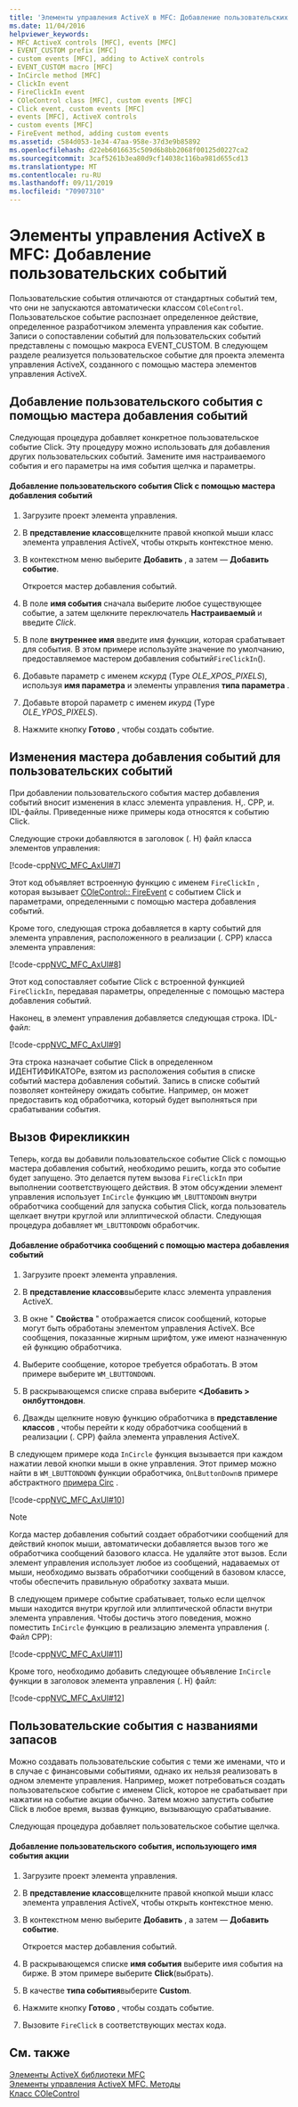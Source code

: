 ```yaml
---
title: 'Элементы управления ActiveX в MFC: Добавление пользовательских событий'
ms.date: 11/04/2016
helpviewer_keywords:
- MFC ActiveX controls [MFC], events [MFC]
- EVENT_CUSTOM prefix [MFC]
- custom events [MFC], adding to ActiveX controls
- EVENT_CUSTOM macro [MFC]
- InCircle method [MFC]
- ClickIn event
- FireClickIn event
- COleControl class [MFC], custom events [MFC]
- Click event, custom events [MFC]
- events [MFC], ActiveX controls
- custom events [MFC]
- FireEvent method, adding custom events
ms.assetid: c584d053-1e34-47aa-958e-37d3e9b85892
ms.openlocfilehash: d22eb6016635c509d6b8bb2068f00125d0227ca2
ms.sourcegitcommit: 3caf5261b3ea80d9cf14038c116ba981d655cd13
ms.translationtype: MT
ms.contentlocale: ru-RU
ms.lasthandoff: 09/11/2019
ms.locfileid: "70907310"
---
```

# <a name="mfc-activex-controls-adding-custom-events"></a>Элементы управления ActiveX в MFC: Добавление пользовательских событий

Пользовательские события отличаются от стандартных событий тем, что они не запускаются автоматически классом `COleControl`. Пользовательское событие распознает определенное действие, определенное разработчиком элемента управления как событие. Записи о сопоставлении событий для пользовательских событий представлены с помощью макроса EVENT_CUSTOM. В следующем разделе реализуется пользовательское событие для проекта элемента управления ActiveX, созданного с помощью мастера элементов управления ActiveX.

##  <a name="_core_adding_a_custom_event_with_classwizard"></a>Добавление пользовательского события с помощью мастера добавления событий

Следующая процедура добавляет конкретное пользовательское событие Click. Эту процедуру можно использовать для добавления других пользовательских событий. Замените имя настраиваемого события и его параметры на имя события щелчка и параметры.

#### <a name="to-add-the-clickin-custom-event-using-the-add-event-wizard"></a>Добавление пользовательского события Click с помощью мастера добавления событий

1. Загрузите проект элемента управления.

1. В **представление классов**щелкните правой кнопкой мыши класс элемента управления ActiveX, чтобы открыть контекстное меню.

1. В контекстном меню выберите **Добавить** , а затем — **Добавить событие**.

   Откроется мастер добавления событий.

1. В поле **имя события** сначала выберите любое существующее событие, а затем щелкните переключатель **Настраиваемый** и введите *Click*.

1. В поле **внутреннее имя** введите имя функции, которая срабатывает для события. В этом примере используйте значение по умолчанию, предоставляемое мастером добавления событий`FireClickIn`().

1. Добавьте параметр с именем *кскурд* (Type *OLE_XPOS_PIXELS*), используя **имя параметра** и элементы управления **типа параметра** .

1. Добавьте второй параметр с именем *икурд* (Type *OLE_YPOS_PIXELS*).

1. Нажмите кнопку **Готово** , чтобы создать событие.

##  <a name="_core_classwizard_changes_for_custom_events"></a>Изменения мастера добавления событий для пользовательских событий

При добавлении пользовательского события мастер добавления событий вносит изменения в класс элемента управления. H,. CPP, и. IDL-файлы. Приведенные ниже примеры кода относятся к событию Click.

Следующие строки добавляются в заголовок (. H) файл класса элементов управления:

[!code-cpp[NVC_MFC_AxUI#7](../mfc/codesnippet/cpp/mfc-activex-controls-adding-custom-events_1.h)]

Этот код объявляет встроенную функцию с именем `FireClickIn` , которая вызывает [COleControl:: FireEvent](../mfc/reference/colecontrol-class.md#fireevent) с событием Click и параметрами, определенными с помощью мастера добавления событий.

Кроме того, следующая строка добавляется в карту событий для элемента управления, расположенного в реализации (. CPP) класса элемента управления:

[!code-cpp[NVC_MFC_AxUI#8](../mfc/codesnippet/cpp/mfc-activex-controls-adding-custom-events_2.cpp)]

Этот код сопоставляет событие Click с встроенной функцией `FireClickIn`, передавая параметры, определенные с помощью мастера добавления событий.

Наконец, в элемент управления добавляется следующая строка. IDL-файл:

[!code-cpp[NVC_MFC_AxUI#9](../mfc/codesnippet/cpp/mfc-activex-controls-adding-custom-events_3.idl)]

Эта строка назначает событие Click в определенном ИДЕНТИФИКАТОРе, взятом из расположения события в списке событий мастера добавления событий. Запись в списке событий позволяет контейнеру ожидать событие. Например, он может предоставить код обработчика, который будет выполняться при срабатывании события.

##  <a name="_core_calling_fireclickin"></a>Вызов Фирекликкин

Теперь, когда вы добавили пользовательское событие Click с помощью мастера добавления событий, необходимо решить, когда это событие будет запущено. Это делается путем вызова `FireClickIn` при выполнении соответствующего действия. В этом обсуждении элемент управления использует `InCircle` функцию `WM_LBUTTONDOWN` внутри обработчика сообщений для запуска события Click, когда пользователь щелкает внутри круглой или эллиптической области. Следующая процедура добавляет `WM_LBUTTONDOWN` обработчик.

#### <a name="to-add-a-message-handler-with-the-add-event-wizard"></a>Добавление обработчика сообщений с помощью мастера добавления событий

1. Загрузите проект элемента управления.

1. В **представление классов**выберите класс элемента управления ActiveX.

1. В окне " **Свойства** " отображается список сообщений, которые могут быть обработаны элементом управления ActiveX. Все сообщения, показанные жирным шрифтом, уже имеют назначенную ей функцию обработчика.

1. Выберите сообщение, которое требуется обработать. В этом примере выберите `WM_LBUTTONDOWN`.

1. В раскрывающемся списке справа выберите  **\<Добавить > онлбуттондовн**.

1. Дважды щелкните новую функцию обработчика в **представление классов** , чтобы перейти к коду обработчика сообщений в реализации (. CPP) файла элемента управления ActiveX.

В следующем примере кода `InCircle` функция вызывается при каждом нажатии левой кнопки мыши в окне управления. Этот пример можно найти в `WM_LBUTTONDOWN` функции обработчика, `OnLButtonDown`в примере абстрактного [примера Circ](../overview/visual-cpp-samples.md) .

[!code-cpp[NVC_MFC_AxUI#10](../mfc/codesnippet/cpp/mfc-activex-controls-adding-custom-events_4.cpp)]

> [!NOTE]
>  Когда мастер добавления событий создает обработчики сообщений для действий кнопок мыши, автоматически добавляется вызов того же обработчика сообщений базового класса. Не удаляйте этот вызов. Если элемент управления использует любое из сообщений, надаваемых от мыши, необходимо вызвать обработчики сообщений в базовом классе, чтобы обеспечить правильную обработку захвата мыши.

В следующем примере событие срабатывает, только если щелчок мыши находится внутри круглой или эллиптической области внутри элемента управления. Чтобы достичь этого поведения, можно поместить `InCircle` функцию в реализацию элемента управления (. Файл CPP):

[!code-cpp[NVC_MFC_AxUI#11](../mfc/codesnippet/cpp/mfc-activex-controls-adding-custom-events_5.cpp)]

Кроме того, необходимо добавить следующее объявление `InCircle` функции в заголовок элемента управления (. H) файл:

[!code-cpp[NVC_MFC_AxUI#12](../mfc/codesnippet/cpp/mfc-activex-controls-adding-custom-events_6.h)]

##  <a name="_core_custom_events_with_stock_names"></a>Пользовательские события с названиями запасов

Можно создавать пользовательские события с теми же именами, что и в случае с финансовыми событиями, однако их нельзя реализовать в одном элементе управления. Например, может потребоваться создать пользовательское событие с именем Click, которое не срабатывает при нажатии на событие акции обычно. Затем можно запустить событие Click в любое время, вызвав функцию, вызывающую срабатывание.

Следующая процедура добавляет пользовательское событие щелчка.

#### <a name="to-add-a-custom-event-that-uses-a-stock-event-name"></a>Добавление пользовательского события, использующего имя события акции

1. Загрузите проект элемента управления.

1. В **представление классов**щелкните правой кнопкой мыши класс элемента управления ActiveX, чтобы открыть контекстное меню.

1. В контекстном меню выберите **Добавить** , а затем — **Добавить событие**.

   Откроется мастер добавления событий.

1. В раскрывающемся списке **имя события** выберите имя события на бирже. В этом примере выберите **Click**(выбрать).

1. В качестве **типа события**выберите **Custom**.

1. Нажмите кнопку **Готово** , чтобы создать событие.

1. Вызовите `FireClick` в соответствующих местах кода.

## <a name="see-also"></a>См. также

[Элементы ActiveX библиотеки MFC](../mfc/mfc-activex-controls.md)<br/>
[Элементы управления ActiveX MFC. Методы](../mfc/mfc-activex-controls-methods.md)<br/>
[Класс COleControl](../mfc/reference/colecontrol-class.md)
